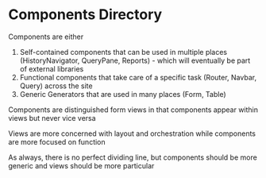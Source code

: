 # Components Directory

Components are either 

1. Self-contained components that can be used in multiple places (HistoryNavigator, QueryPane, Reports) - which will eventually be part of external libraries
2. Functional components that take care of a specific task (Router, Navbar, Query) across the site
3. Generic Generators that are used in many places (Form, Table)

Components are distinguished form views in that components appear within views but never vice versa

Views are more concerned with layout and orchestration while components are more focused on function

As always, there is no perfect dividing line, but components should be more generic and views should be more particular
